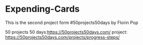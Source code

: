 # Expending-Cards
This is the second project form #50projects50days by Florin Pop

50 projects 50 days:https://50projects50days.com/
project: https://50projects50days.com/projects/progress-steps/



